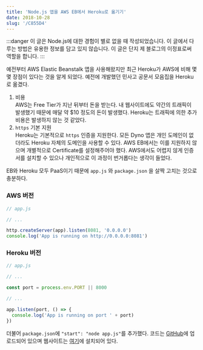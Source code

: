 ```yaml
---
title: 'Node.js 앱을 AWS EB에서 Heroku로 옮기기'
date: 2018-10-28
slug: '/C855D4'
---
```


:::danger
이 글은 Node.js에 대한 경험이 별로 없을 때 작성되었습니다. 이 글에서 다루는 방법은 유용한 정보를 담고 있지 않습니다. 이 글은 단지 제 블로그의 이정표로써 역할을 합니다.
:::

예전부터 AWS Elastic Beanstalk 앱을 사용해왔지만 최근 Heroku가 AWS에 비해 몇몇 장점이 있다는 것을 알게 되었다. 예전에 개발했던 민사고 공문서 모음집을 Heroku로 옮겼다.

1.  비용\
    AWS는 Free Tier가 지난 뒤부터 돈을 받는다. 내 웹사이트에도 약간의 트래픽이 발생했기 때문에 매달 약 $10 정도의 돈이 발생했다. Heroku는 트래픽에 의한 추가 비용은 발생하지 않는 것 같았다.
2.  `https` 기본 지원\
    Heroku는 기본적으로 `https` 인증을 지원한다. 모든 Dyno 앱은 개인 도메인이 없더라도 Heroku 자체의 도메인을 사용할 수 있다. AWS EB에서는 이를 지원하지 않으며 개별적으로 Certificate를 설정해주어야 했다. AWS에서도 어렵지 않게 인증서를 설치할 수 있으나 개인적으로 이 과정이 번거롭다는 생각이 들었다.

EB와 Heroku 모두 PaaS이기 때문에 `app.js` 와 `package.json` 을 살짝 고치는 것으로 충분하다.

### AWS 버전

```js
// app.js

// ...

http.createServer(app).listen(8081, '0.0.0.0')
console.log('App is running on http://0.0.0.0:8081')
```

### Heroku 버전

```js
// app.js

// ...

const port = process.env.PORT || 8000

// ...

app.listen(port, () => {
  console.log('App is running on port ' + port)
})
```

더불어 `package.json`에 `"start": "node app.js"`를 추가했다. 코드는 [GitHub](https://github.com/anaclumos/KMLA.Forms/)에 업로드되어 있으며 웹사이트는 [여기](https://bit.ly/kmlaforms2)에 설치되어 있다.
